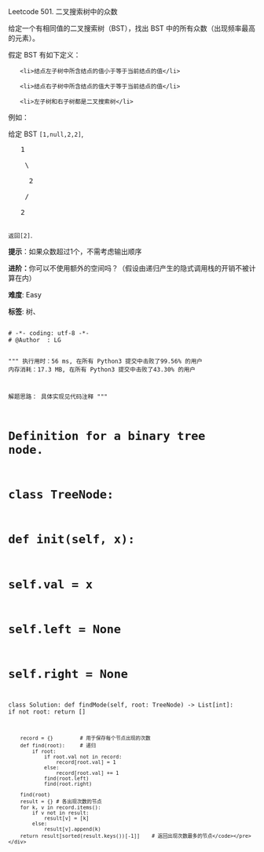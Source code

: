 Leetcode 501. 二叉搜索树中的众数
<p>给定一个有相同值的二叉搜索树（BST），找出 BST 中的所有众数（出现频率最高的元素）。</p>


<p>假定 BST 有如下定义：</p>



<ul>

	<li>结点左子树中所含结点的值小于等于当前结点的值</li>

	<li>结点右子树中所含结点的值大于等于当前结点的值</li>

	<li>左子树和右子树都是二叉搜索树</li>

</ul>



<p>例如：<br>

给定 BST <code>[1,null,2,2]</code>,</p>



<pre>   1

    \

     2

    /

   2

</pre>



<p><code>返回[2]</code>.</p>



<p><strong>提示</strong>：如果众数超过1个，不需考虑输出顺序</p>



<p><strong>进阶：</strong>你可以不使用额外的空间吗？（假设由递归产生的隐式调用栈的开销不被计算在内）</p>





 **难度**: Easy



 **标签**: 树、 





<div class="hcb_wrap">
<pre class="prism undefined-numbers lang-python" data-lang="Python"><code>
# -*- coding: utf-8 -*-
# @Author  : LG

"""
执行用时：56 ms, 在所有 Python3 提交中击败了99.56% 的用户
内存消耗：17.3 MB, 在所有 Python3 提交中击败了43.30% 的用户

解题思路：
    具体实现见代码注释
"""

# Definition for a binary tree node.
# class TreeNode:
#     def __init__(self, x):
#         self.val = x
#         self.left = None
#         self.right = None

class Solution:
    def findMode(self, root: TreeNode) -> List[int]:
        if not root:
            return []

        record = {}         # 用于保存每个节点出现的次数
        def find(root):     # 递归
            if root:
                if root.val not in record:
                    record[root.val] = 1
                else:
                    record[root.val] += 1
                find(root.left)
                find(root.right)

        find(root)
        result = {} # 各出现次数的节点
        for k, v in record.items():
            if v not in result:
                result[v] = [k]
            else:
                result[v].append(k)
        return result[sorted(result.keys())[-1]]    # 返回出现次数最多的节点</code></pre></div>
